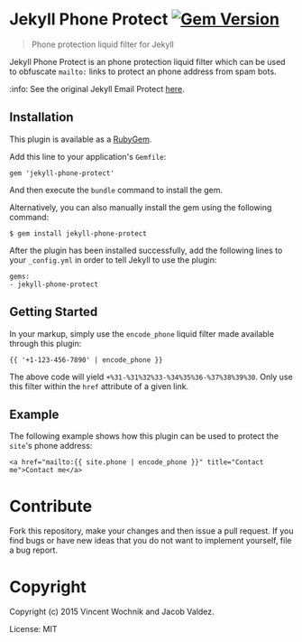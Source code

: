 # Jekyll Phone Protect [![Gem Version](https://badge.fury.io/rb/jekyll-phone-protect.png)](http://badge.fury.io/rb/jekyll-phone-protect)

> Phone protection liquid filter for Jekyll

Jekyll Phone Protect is an phone protection liquid filter which can be used to obfuscate `mailto:` links to protect an phone address from spam bots.

:info: See the original Jekyll Email Protect [here](https://github.com/vwochnik/jekyll-email-protect).

## Installation

This plugin is available as a [RubyGem][ruby-gem].

Add this line to your application's `Gemfile`:

```
gem 'jekyll-phone-protect'
```

And then execute the `bundle` command to install the gem.

Alternatively, you can also manually install the gem using the following command:

```
$ gem install jekyll-phone-protect
```

After the plugin has been installed successfully, add the following lines to your `_config.yml` in order to tell Jekyll to use the plugin:

```
gems:
- jekyll-phone-protect
```

## Getting Started

In your markup, simply use the `encode_phone` liquid filter made available through this plugin:

```
{{ '+1-123-456-7890' | encode_phone }}
```

The above code will yield `+%31-%31%32%33-%34%35%36-%37%38%39%30`. Only use this filter within the `href` attribute of a given link.

## Example

The following example shows how this plugin can be used to protect the `site`'s phone address:

```
<a href="mailto:{{ site.phone | encode_phone }}" title="Contact me">Contact me</a>
```

# Contribute

Fork this repository, make your changes and then issue a pull request. If you find bugs or have new ideas that you do not want to implement yourself, file a bug report.

# Copyright

Copyright (c) 2015 Vincent Wochnik and Jacob Valdez.

License: MIT

[ruby-gem]: https://rubygems.org/gems/jekyll-phone-protect
